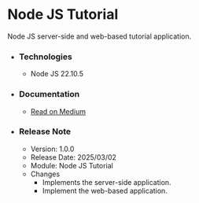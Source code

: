 # Node JS Tutorial
Node JS server-side and web-based tutorial application.

* ### Technologies

    * Node JS 22.10.5

* ### Documentation

    * [Read on Medium](https://sachithariyathilaka.medium.com/node-js-cef177d5c7ea)


* ### Release Note

    * Version: 1.0.0
    * Release Date: 2025/03/02
    * Module: Node JS Tutorial
    * Changes
        * Implements the server-side application.
        * Implement the web-based application.
